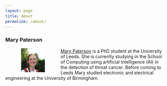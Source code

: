 ```yaml
---
layout: page
title: About
permalink: /about/
---
```


### Mary Paterson

<img  align="left" width="75"  src="/images/Profile.jpg" style="vertical-align:middle;margin:0px 50px"> [Mary Paterson](https://eps.leeds.ac.uk/computing/pgr/8564/mary-paterson) is a PhD student at the University of Leeds. She is currently studying in the School of Computing using artificial intelligence (AI) in the detection of throat cancer. Before coming to Leeds Mary studied electronic and electrical engineering at the University of Birmingham.
